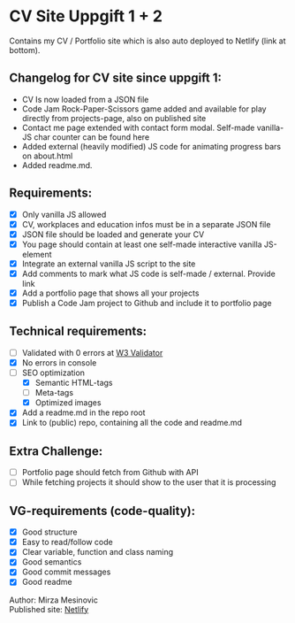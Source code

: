 # CV Site Uppgift 1 + 2
Contains my CV / Portfolio site which is also auto deployed to Netlify (link at bottom).

## Changelog for CV site since uppgift 1:
- CV Is now loaded from a JSON file
- Code Jam Rock-Paper-Scissors game added and available for play directly from projects-page, also on published site
- Contact me page extended with contact form modal. Self-made vanilla-JS char counter can be found here
- Added external (heavily modified) JS code for animating progress bars on about.html
- Added readme.md. 

## Requirements:
- [x] Only vanilla JS allowed  
- [x] CV, workplaces and education infos must be in a separate JSON file  
- [x] JSON file should be loaded and generate your CV  
- [x] You page should contain at least one self-made interactive vanilla JS-element  
- [x] Integrate an external vanilla JS script to the site  
- [x] Add comments to mark what JS code is self-made / external. Provide link  
- [x] Add a portfolio page that shows all your projects  
- [x] Publish a Code Jam project to Github and include it to portfolio page

## Technical requirements:
- [ ] Validated with 0 errors at [W3 Validator](https://validator.w3.org/Links)  
- [x] No errors in console  
- [ ] SEO optimization
  - [x] Semantic HTML-tags
  - [ ] Meta-tags
  - [x] Optimized images
- [x] Add a readme.md in the repo root  
- [x] Link to (public) repo, containing all the code and readme.md

## Extra Challenge:
- [ ] Portfolio page should fetch from Github with API  
- [ ] While fetching projects it should show to the user that it is processing

## VG-requirements (code-quality):
- [x] Good structure  
- [x] Easy to read/follow code  
- [x] Clear variable, function and class naming  
- [x] Good semantics  
- [x] Good commit messages  
- [x] Good readme  

Author: Mirza Mesinovic  
Published site: [Netlify](https://mmc-cv.netlify.app/)
